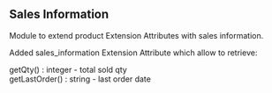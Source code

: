 ## Sales Information

Module to extend product Extension Attributes with sales information.

Added sales_information Extension Attribute which allow to retrieve:

getQty() : integer - total sold qty\
getLastOrder() : string - last order date